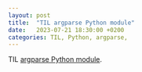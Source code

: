 ```yaml
---
layout: post
title:  "TIL argparse Python module"
date:   2023-07-21 18:30:00 +0200
categories: TIL, Python, argparse,
---
```

TIL [argparse Python module](https://docs.python.org/3/library/argparse.html).
